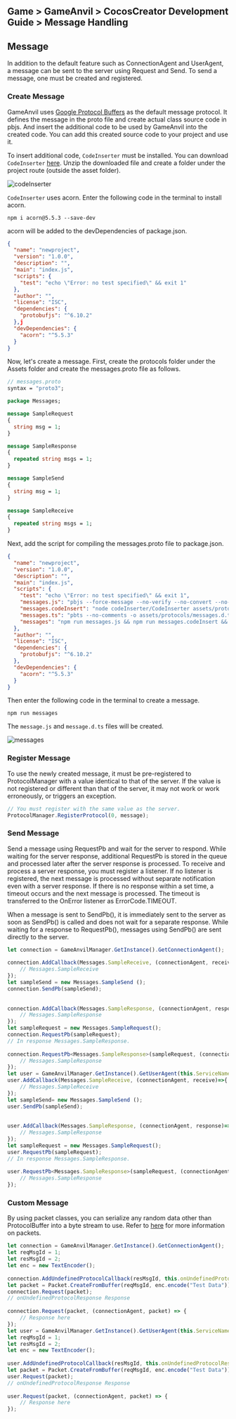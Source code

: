 ## Game > GameAnvil > CocosCreator Development Guide > Message Handling

## Message

In addition to the default feature such as ConnectionAgent and UserAgent, a message can be sent to the server using Request and Send. To send a message, one must be created and registered.

### Create Message

GameAnvil uses [Google Protocol Buffers](https://developers.google.com/protocol-buffers/docs/proto3) as the default message protocol. It defines the message in the proto file and create actual class source code in pbjs. And insert the additional code to be used by GameAnvil into the created code. You can add this created source code to your project and use it. 

To insert additional code, `CodeInserter` must be installed. You can download `CodeInserter` [here](https://static.toastoven.net/prod_gameanvil/files/gameanvil-connector-CodeInserter.zip). Unzip the downloaded file and create a folder under the project route (outside the asset folder).

![codeInserter](https://static.toastoven.net/prod_gameanvil/images/client-2-codeInserter.png)

`CodeInserter` uses acorn. Enter the following code in the terminal to install acorn. 

```
npm i acorn@5.5.3 --save-dev
```

acorn will be added to the devDependencies of package.json.

```json
{
  "name": "newproject",
  "version": "1.0.0",
  "description": "",
  "main": "index.js",
  "scripts": {
    "test": "echo \"Error: no test specified\" && exit 1"
  },
  "author": "",
  "license": "ISC",
  "dependencies": {
    "protobufjs": "^6.10.2"
  },j
  "devDependencies": {
    "acorn": "^5.5.3"
  }
}
```

Now, let's create a message. First, create the protocols folder under the Assets folder and create the messages.proto file as follows.

```protobuf
// messages.proto
syntax = "proto3";

package Messages;

message SampleRequest
{
  string msg = 1;
}

message SampleResponse
{
  repeated string msgs = 1;
}

message SampleSend
{
  string msg = 1;
}

message SampleReceive
{
  repeated string msgs = 1;
}
```

Next, add the script for compiling the messages.proto file to package.json. 

```json
{
  "name": "newproject",
  "version": "1.0.0",
  "description": "",
  "main": "index.js",
  "scripts": {
    "test": "echo \"Error: no test specified\" && exit 1",
    "messages.js": "pbjs --force-message --no-verify --no-convert --no-delimited -t static-module -w default -r base -o assets/protocols/messages.js assets/protocols/messages.proto",
    "messages.codeInsert": "node codeInserter/CodeInserter assets/protocols/messages.js",
    "messages.ts": "pbts --no-comments -o assets/protocols/messages.d.ts assets/protocols/messages.js",
    "messages": "npm run messages.js && npm run messages.codeInsert && npm run messages.ts",
  },
  "author": "",
  "license": "ISC",
  "dependencies": {
    "protobufjs": "^6.10.2"
  },
  "devDependencies": {
    "acorn": "^5.5.3"
  }
}
```

Then enter the following code in the terminal to create a message.

```
npm run messages
```

The `message.js` and `message.d.ts` files will be created.

![messages](https://static.toastoven.net/prod_gameanvil/images/client-2-messages.png)

### Register Message

To use the newly created message, it must be pre-registered to ProtocolManager with a value identical to that of the server. If the value is not registered or different than that of the server, it may not work or work erroneously, or triggers an exception.

```typescript
// You must register with the same value as the server. 
ProtocolManager.RegisterProtocol(0, message);
```

### Send Message

Send a message using RequestPb and wait for the server to respond. While waiting for the server response, additional RequestPb is stored in the queue and processed later after the server response is processed. To receive and process a server response, you must register a listener. If no listener is registered, the next message is processed without separate notification even with a server response. If there is no response within a set time, a timeout occurs and the next message is processed. The timeout is transferred to the OnError listener as ErrorCode.TIMEOUT.

When a message is sent to SendPb(), it is immediately sent to the server as soon as SendPb() is called and does not wait for a separate response. While waiting for a response to RequestPb(), messages using SendPb() are sent directly to the server.

```typescript
let connection = GameAnvilManager.GetInstance().GetConnectionAgent(); 
 
connection.AddCallback(Messages.SampleReceive, (connectionAgent, receive)=>{ 
    // Messages.SampleReceive 
}); 
let sampleSend = new Messages.SampleSend ();  
connection.SendPb(sampleSend); 
 
 
connection.AddCallback(Messages.SampleResponse, (connectionAgent, response)=>{ 
    // Messages.SampleResponse 
}); 
let sampleRequest = new Messages.SampleRequest(); 
connection.RequestPb(sampleRequest); 
// In response Messages.SampleResponse. 
 
connection.RequestPb<Messages.SampleResponse>(sampleRequest, (connectionAgent, response)=>{ 
    // Messages.SampleResponse 
}); 
let user = GameAnvilManager.GetInstance().GetUserAgent(this.ServiceName); 
user.AddCallback(Messages.SampleReceive, (connectionAgent, receive)=>{ 
    // Messages.SampleReceive 
}); 
let sampleSend= new Messages.SampleSend ();  
user.SendPb(sampleSend); 
 
 
user.AddCallback(Messages.SampleResponse, (connectionAgent, response)=>{ 
    // Messages.SampleResponse 
}); 
let sampleRequest = new Messages.SampleRequest(); 
user.RequestPb(sampleRequest); 
// In response Messages.SampleResponse. 
 
user.RequestPb<Messages.SampleResponse>(sampleRequest, (connectionAgent, response)=>{ 
    // Messages.SampleResponse 
});
```

### Custom Message

By using packet classes, you can serialize any random data other than ProtocolBuffer into a byte stream to use. Refer to [here](cocos-06-packet.md) for more information on packets.

```typescript
let connection = GameAnvilManager.GetInstance().GetConnectionAgent(); 
let reqMsgId = 1; 
let resMsgId = 2; 
let enc = new TextEncoder(); 
 
connection.AddUndefinedProtocolCallback(resMsgId, this.onUndefinedProtocolResponse); 
let packet = Packet.CreateFromBuffer(reqMsgId, enc.encode("Test Data")); 
connection.Request(packet); 
// onUndefinedProtocolResponse Response 
 
connection.Request(packet, (connectionAgent, packet) => { 
    // Response here
}); 
let user = GameAnvilManager.GetInstance().GetUserAgent(this.ServiceName); 
let reqMsgId = 1; 
let resMsgId = 2; 
let enc = new TextEncoder(); 
 
user.AddUndefinedProtocolCallback(resMsgId, this.onUndefinedProtocolResponse); 
let packet = Packet.CreateFromBuffer(reqMsgId, enc.encode("Test Data")); 
user.Request(packet); 
// onUndefinedProtocolResponse Response 
 
user.Request(packet, (connectionAgent, packet) => { 
    // Response here
});
```